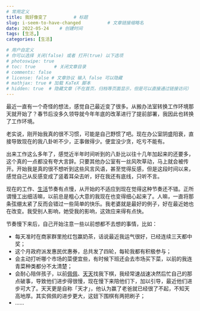 ```yaml
---
# 常用定义
title: 我好像变了          # 标题
slug: i-seem-to-have-changed          # 文章链接缩略名
date: 2022-05-24    # 创建时间
tags: [生活,]
categories: [生活]

# 用户自定义
# 你可以选择 关闭(false) 或者 打开(true) 以下选项
# photoswipe: true
# toc: true       # 关闭文章目录
# comments: false
# license: false # 文章协议 输入 false 可以隐藏
# mathjax: true # 加载 KaTeX 脚本
# hidden: true  # 隐藏文章（不在首页，归档等页面显示，但是可以直接通过链接访问）
---
```


最近一直有一个奇怪的想法，感觉自己最近变了很多。从搬办法室转换工作环境那天就开始了？春节后没多久领导就今年年底的改革进行了提前部署，我因此也转换了工作环境。

老实说，刚开始我真的很不习惯，可能是自己野惯了吧。现在办公室阴盛阳衰，直接导致现在的我八卦听不少，正事做得少。便宜没少贪，吃亏不能有。

出来工作这么多年了，感觉近半年时间听到的八卦比以往十几年加起来的还要多，这个真的一点都没有夸大言辞。只要其他办公室有一丝风吹草动，马上就会被传开。开始我是真的很不想听到这些风言风语，甚至觉得反感，但是这段时间以来，感觉自己从反感变成了竖着耳朵去听，好在我还有底线，只听不言。

现在的工作、[生活](生活.md)节奏有点慢，从开始的不适应到现在觉得这种节奏还不错。正所谓慢工出细活嘛，以前总是粗心大意的我现在也变得细心起来了。人嘛，一直将那条弦绷太紧了反而会错过一些简单的快乐。我老婆就是最好的例子，好在最近她也在改变。我受别人影响，她受我的影响，这效应来得有点快。

节奏慢下来后，自己开始注意一些以前想都不去想的事情，比如：

- 每天准时在商家群里抢红包赢奶茶，话说最近我运气很好，已经连续三天都中奖；
- 这个月政府派发惠民优惠券，总共发了四轮，每轮我都有积极参与；
- 会主动打听哪个市场的菜便宜些，有时候下班还会去市场买下菜，以前的我连青菜种类都分不太清楚；
- 会耐心陪伴孩子，以前[佩佩](tags/佩佩.md)、[天天](天天.md)找我下棋，我经常速战速决然后忙自己的那点破事，导致他们进步得很慢，现在慢下来陪他们下，加以引导，最近他们进步可大了。天天更是自称「天才」，他认为赢了老爸就已经很了不起，不知天高地厚。其实佩佩的进步更大，这妞下围棋有两把刷子；
- ……

